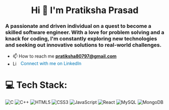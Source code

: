 <h1 align="center">Hi 👋 I'm Pratiksha Prasad</h1>
<h3 align="left">A passionate and driven individual on a quest to become a skilled software engineer. With a love for problem solving and a knack for coding, I'm constantly exploring new technologies and seeking out innovative solutions to real-world challenges.</h3>

- 📫 How to reach me **pratiksha80797@gmail.com**
- <div style="display: flex; align-items: center;">
  <a href="linkedin.com/in/pratiksha-prasad-62172b227/" target="_blank" rel="noreferrer">
    <img src="https://upload.wikimedia.org/wikipedia/commons/c/ca/LinkedIn_logo_initials.png" alt="LinkedIn" width="15" height="15" style="margin-right: 10px;"/>
  </a>
  <a href="linkedin.com/in/pratiksha-prasad-62172b227/" target="_blank" rel="noreferrer" style="text-decoration: none; color: #0077B5;">
    Connect with me on LinkedIn
  </a>
</div>


 

  

# 💻 Tech Stack:
![C](https://img.shields.io/badge/c-%2300599C.svg?style=for-the-badge&logo=c&logoColor=white) ![C++](https://img.shields.io/badge/c++-%2300599C.svg?style=for-the-badge&logo=c%2B%2B&logoColor=white) ![HTML5](https://img.shields.io/badge/html5-%23E34F26.svg?style=for-the-badge&logo=html5&logoColor=white) ![CSS3](https://img.shields.io/badge/css3-%231572B6.svg?style=for-the-badge&logo=css3&logoColor=white) ![JavaScript](https://img.shields.io/badge/javascript-%23323330.svg?style=for-the-badge&logo=javascript&logoColor=%23F7DF1E) ![React](https://img.shields.io/badge/react-%2320232a.svg?style=for-the-badge&logo=react&logoColor=%2361DAFB) ![MySQL](https://img.shields.io/badge/mysql-4479A1.svg?style=for-the-badge&logo=mysql&logoColor=white) ![MongoDB](https://img.shields.io/badge/MongoDB-%234ea94b.svg?style=for-the-badge&logo=mongodb&logoColor=white)
